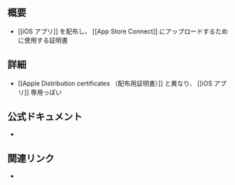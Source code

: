## 概要
- [[iOS アプリ]] を配布し、 [[App Store Connect]] にアップロードするために使用する証明書

## 詳細
- [[Apple Distribution certificates （配布用証明書）]] と異なり、 [[iOS アプリ]] 専用っぽい

## 公式ドキュメント
- 

## 関連リンク
- 
